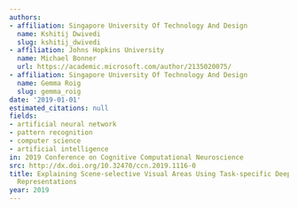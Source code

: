 ```yaml
---
authors:
- affiliation: Singapore University Of Technology And Design
  name: Kshitij Dwivedi
  slug: kshitij_dwivedi
- affiliation: Johns Hopkins University
  name: Michael Bonner
  url: https://academic.microsoft.com/author/2135020075/
- affiliation: Singapore University Of Technology And Design
  name: Gemma Roig
  slug: gemma_roig
date: '2019-01-01'
estimated_citations: null
fields:
- artificial neural network
- pattern recognition
- computer science
- artificial intelligence
in: 2019 Conference on Cognitive Computational Neuroscience
src: http://dx.doi.org/10.32470/ccn.2019.1116-0
title: Explaining Scene-selective Visual Areas Using Task-specific Deep Neural Network
  Representations
year: 2019
---
```

